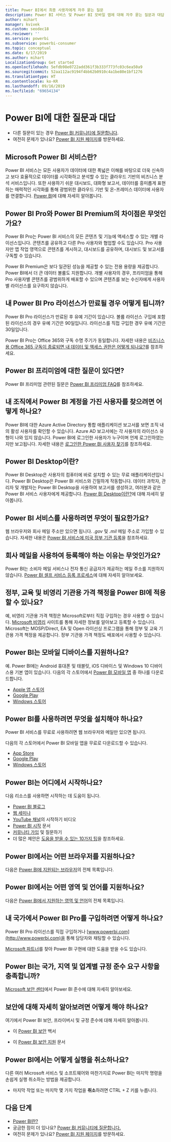 ```yaml
---
title: Power BI에서 최종 사용자에게 자주 묻는 질문
description: Power BI 서비스 및 Power BI 모바일 앱에 대해 자주 묻는 질문과 대답 목록을 찾습니다.
author: mihart
manager: kvivek
ms.custom: seodec18
ms.reviewer: ''
ms.service: powerbi
ms.subservice: powerbi-consumer
ms.topic: conceptual
ms.date: 6/17/2019
ms.author: mihart
LocalizationGroup: Get started
ms.openlocfilehash: 5efdb98e0722add361f3b333f773fc03c6ea50a9
ms.sourcegitcommit: 52aa112ac9194f4bb62b0910c4a1be80e1bf1276
ms.translationtype: HT
ms.contentlocale: ko-KR
ms.lasthandoff: 09/16/2019
ms.locfileid: "69654134"
---
```

# <a name="frequently-asked-questions-about-power-bi"></a>Power BI에 대한 질문과 대답

* 다른 질문이 있는 경우 [Power BI 커뮤니티에 질문합니다](http://community.powerbi.com/).
* 여전히 문제가 있나요? [Power BI 지원 페이지](https://powerbi.microsoft.com/support/)를 방문하세요.

## <a name="what-is-the-microsoft-power-bi-service"></a>Microsoft Power BI 서비스란?

Power BI 서비스는 모든 사용자가 데이터에 대한 폭넓은 이해를 바탕으로 더욱 신속하고 보다 효율적으로 데이터를 시각화하고 분석할 수 있는 클라우드 기반의 비즈니스 분석 서비스입니다. 또한 사용하기 쉬운 대시보드, 대화형 보고서, 데이터를 흥미롭게 표현하는 매력적인 시각화를 통해 광범위한 클라우드 기반 및 온-프레미스 데이터에 사용자를 연결합니다. [Power BI](../power-bi-overview.md)에 대해 자세히 알아봅니다.

## <a name="whats-the-difference-between-power-bi-pro-and-power-bi-premium"></a>Power BI Pro와 Power BI Premium의 차이점은 무엇인가요?

Power BI Pro는 Power BI 서비스의 모든 콘텐츠 및 기능에 액세스할 수 있는 개별 라이선스입니다. 콘텐츠를 공유하고 다른 Pro 사용자와 협업할 수도 있습니다. Pro 사용자만 앱 작업 영역으로 콘텐츠를 게시하고, 대시보드를 공유하며, 대시보드 및 보고서를 구독할 수 있습니다.

Power BI Premium은 보다 일관된 성능을 제공할 수 있는 전용 용량을 제공합니다. Power BI에서 더 큰 데이터 볼륨도 지원합니다. 개별 사용자의 경우, 프리미엄을 통해 Pro 사용자별 콘텐츠를 광범위하게 배포할 수 있으며 콘텐츠를 보는 수신자에게 사용자별 라이선스를 요구하지 않습니다.

## <a name="what-happens-if-my-power-bi-pro-license-expires"></a>내 Power BI Pro 라이선스가 만료될 경우 어떻게 됩니까?

Power BI Pro 라이선스가 만료된 후 유예 기간이 있습니다. 볼륨 라이선스 구입에 포함된 라이선스의 경우 유예 기간은 90일입니다. 라이선스를 직접 구입한 경우 유예 기간은 30일입니다.

Power BI Pro는 Office 365와 구독 수명 주기가 동일합니다. 자세한 내용은 [비즈니스용 Office 365 구독이 종료되면 내 데이터 및 액세스 권한은 어떻게 되나요?](https://support.office.com/article/What-happens-to-my-data-and-access-when-my-Office-365-for-business-subscription-ends-4436582f-211a-45ec-b72e-33647f97d8a3)를 참조하세요.

## <a name="what-if-i-have-questions-about-power-bi-premium"></a>Power BI 프리미엄에 대한 질문이 있다면?

Power BI 프리미엄 관련된 질문은 [Power BI 프리미엄 FAQ](../service-premium-faq.md)를 참조하세요.

## <a name="how-do-i-find-out-who-in-my-organization-has-a-power-bi-account"></a>내 조직에서 Power BI 계정을 가진 사용자를 찾으려면 어떻게 하나요?

Power BI에 대한 Azure Active Directory 통합 애플리케이션 보고서를 보면 조직 내의 활성 사용자를 확인할 수 있습니다. Azure AD 보고서에는 각 사용자의 라이선스 유형이 나와 있지 않습니다. Power BI에 로그인한 사용자가 누구이며 언제 로그인하였는지만 보고됩니다. 자세한 내용은 [로그인한 Power BI 사용자 찾기](../service-admin-access-usage.md)를 참조하세요.

## <a name="what-is-power-bi-desktop"></a>Power BI Desktop이란?

Power BI Desktop은 사용자의 컴퓨터에 바로 설치할 수 있는 무료 애플리케이션입니다. Power BI Desktop은 Power BI 서비스와 긴밀하게 작동합니다.  데이터 과학자, 관리자 및 개발자는 Power BI Desktop을 사용하여 보고서를 생성하고, 여러분과 같은 Power BI 서비스 사용자에게 제공합니다. [Power BI Desktop이란?](../desktop-what-is-desktop.md)에 대해 자세히 알아봅니다.

## <a name="what-do-i-need-to-use-the-power-bi-service"></a>Power BI 서비스를 사용하려면 무엇이 필요한가요?

웹 브라우저와 회사 메일 주소만 있으면 됩니다. *.gov* 및 *.mil* 메일 주소로 가입할 수 있습니다. 자세한 내용은 [Power BI 서비스에 미국 정부 기관 등록](../service-govus-signup.md)을 참조하세요.

## <a name="why-do-i-have-to-sign-up-with-my-work-email"></a>회사 메일을 사용하여 등록해야 하는 이유는 무엇인가요?

Power BI는 소비자 메일 서비스나 전자 통신 공급자가 제공하는 메일 주소를 지원하지 않습니다. [Power BI 셀프 서비스 등록 프로세스](../service-self-service-signup-for-power-bi.md)에 대해 자세히 알아보세요.

## <a name="is-government-academic-and-nonprofit-pricing-available-for-power-bi"></a>정부, 교육 및 비영리 기관용 가격 책정을 Power BI에 적용할 수 있나요?

예, 비영리 기관용 가격 책정은 Microsoft로부터 직접 구입하는 경우 사용할 수 있습니다. [Microsoft 비영리](https://www.microsoft.com/nonprofits/power-bi) 사이트를 통해 자세한 정보를 알아보고 등록할 수 있습니다. Microsoft는 MOSP/Direct, EA 및 Open 라이선싱 프로그램을 통해 정부 및 교육 기관용 가격 책정을 제공합니다. 정부 기관용 가격 책정도 배포에서 사용할 수 있습니다.

## <a name="does-power-bi-support-mobile-devices"></a>Power BI는 모바일 디바이스를 지원하나요?

예. Power BI에는 Android 휴대폰 및 태블릿, iOS 디바이스 및 Windows 10 디바이스용 기본 앱이 있습니다. 다음의 각 스토어에서 [Power BI 모바일 앱](https://powerbi.microsoft.com/mobile) 중 하나를 다운로드합니다.  

* [Apple 앱 스토어](http://go.microsoft.com/fwlink/?LinkId=526218)
* [Google Play](http://go.microsoft.com/fwlink/?LinkID=544867&clcid=0x409)
* [Windows 스토어](http://go.microsoft.com/fwlink/?LinkId=526478)

## <a name="what-do-i-need-to-install-to-use-power-bi"></a>Power BI를 사용하려면 무엇을 설치해야 하나요?

Power BI 서비스를 무료로 사용하려면 웹 브라우저와 메일만 있으면 됩니다.

다음의 각 스토어에서 Power BI 모바일 앱을 무료로 다운로드할 수 있습니다.

* [App Store](http://go.microsoft.com/fwlink/?LinkId=526218)
* [Google Play](http://go.microsoft.com/fwlink/?LinkID=544867&clcid=0x409)
* [Windows 스토어](http://go.microsoft.com/fwlink/?LinkId=526478)

## <a name="where-do-i-get-started-with-power-bi"></a>Power BI는 어디에서 시작하나요?

다음 리소스를 사용하면 시작하는 데 도움이 됩니다.

* [Power BI 블로그](http://blogs.msdn.com/b/powerbi/)
* [웹 세미나](../webinars.md)
* [YouTube 채널](https://www.youtube.com/user/mspowerbi)의 시작하기 비디오
* [Power BI 시작](../service-get-started.md) 문서
* [커뮤니티 가입](https://community.powerbi.com/) 및 질문하기
* 더 많은 제안은 [도움을 받을 수 있는 10가지 팁](../service-tips-for-finding-help.md)을 참조하세요.

## <a name="what-browsers-does-power-bi-support"></a>Power BI에서는 어떤 브라우저를 지원하나요?

다음은 [Power BI에 지원되는 브라우저](../service-browser-support.md)의 전체 목록입니다.

## <a name="what-regions-and-languages-does-power-bi-support"></a>Power BI에서는 어떤 영역 및 언어를 지원하나요?

다음은 [Power BI에서 지원하는 영역 및 언어](../supported-languages-countries-regions.md)의 전체 목록입니다.

## <a name="how-can-i-buy-power-bi-pro-in-my-country"></a>내 국가에서 Power BI Pro를 구입하려면 어떻게 하나요?

Power BI Pro 라이선스를 직접 구입하거나 [www.powerbi.com](http://www.powerbi.com)을 통해 담당자와 채팅할 수 있습니다.

[Microsoft 파트너](https://partner.microsoft.com/)를 찾아 Power BI 구현에 대한 도움을 받을 수도 있습니다.

## <a name="does-power-bi-meet-national-regional-and-industry-specific-compliance-requirements"></a>Power BI는 국가, 지역 및 업계별 규정 준수 요구 사항을 충족합니까?

[Microsoft 보안 센터](http://go.microsoft.com/fwlink/?LinkId=785324)에서 Power BI 준수에 대해 자세히 알아보세요.

## <a name="where-can-i-learn-more-about-security"></a>보안에 대해 자세히 알아보려면 어떻게 해야 하나요?

여기에서 Power BI 보안, 프라이버시 및 규정 준수에 대해 자세히 알아봅니다.

* 이 [Power BI 보안](http://go.microsoft.com/fwlink/?LinkId=829185) 백서

* 이 [Power BI 보안 지원](../service-admin-power-bi-security.md) 문서

## <a name="how-do-i-undo-in-power-bi"></a>Power BI에서는 어떻게 실행을 취소하나요?

다른 여러 Microsoft 서비스 및 소프트웨어와 마찬가지로 Power BI는 마지막 명령을 손쉽게 실행 취소하는 방법을 제공합니다.

* 마지막 작업 또는 마지막 몇 가지 작업을 **취소**하려면 CTRL + Z 키를 누릅니다.

## <a name="next-steps"></a>다음 단계

* [Power BI란?](../power-bi-overview.md)
* 궁금한 점이 더 있나요? [Power BI 커뮤니티에 질문합니다.](http://community.powerbi.com/)
* 여전히 문제가 있나요? [Power BI 지원 페이지](https://powerbi.microsoft.com/support/)를 방문하세요.